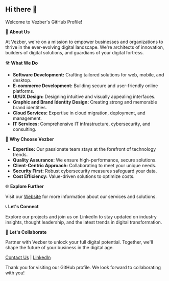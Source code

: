 ## Hi there 👋

Welcome to Vezber's GitHub Profile!

🚀 **About Us**

At Vezber, we're on a mission to empower businesses and organizations to thrive in the ever-evolving digital landscape. We're architects of innovation, builders of digital solutions, and guardians of your digital fortress.

🛠️ **What We Do**

- **Software Development:** Crafting tailored solutions for web, mobile, and desktop.
- **E-commerce Development:** Building secure and user-friendly online platforms.
- **UI/UX Design:** Designing intuitive and visually appealing interfaces.
- **Graphic and Brand Identity Design:** Creating strong and memorable brand identities.
- **Cloud Services:** Expertise in cloud migration, deployment, and management.
- **IT Services:** Comprehensive IT infrastructure, cybersecurity, and consulting.

🌟 **Why Choose Vezber**

- **Expertise:** Our passionate team stays at the forefront of technology trends.
- **Quality Assurance:** We ensure high-performance, secure solutions.
- **Client-Centric Approach:** Collaborating to meet your unique needs.
- **Security First:** Robust cybersecurity measures safeguard your data.
- **Cost Efficiency:** Value-driven solutions to optimize costs.

🌐 **Explore Further**

Visit our [Website](https://www.vezber.com) for more information about our services and solutions.

📞 **Let's Connect**

Explore our projects and join us on LinkedIn to stay updated on industry insights, thought leadership, and the latest trends in digital transformation.

🤝 **Let's Collaborate**

Partner with Vezber to unlock your full digital potential. Together, we'll shape the future of your business in the digital age.

[Contact Us](https://www.vezber.com/contact) | [LinkedIn](https://www.linkedin.com/company/vezber)

Thank you for visiting our GitHub profile. We look forward to collaborating with you!
